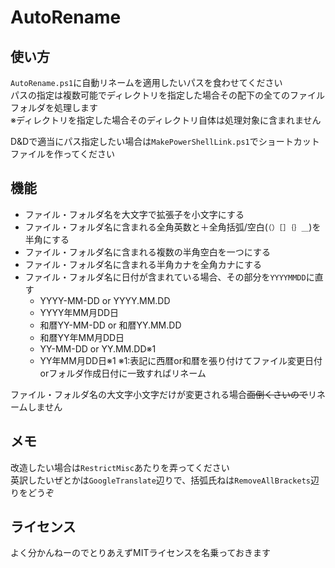 # AutoRename

## 使い方

``AutoRename.ps1``に自動リネームを適用したいパスを食わせてください<br>
パスの指定は複数可能でディレクトリを指定した場合その配下の全てのファイルフォルダを処理します<br>
※ディレクトリを指定した場合そのディレクトリ自体は処理対象に含まれません

D&Dで適当にパス指定したい場合は``MakePowerShellLink.ps1``でショートカットファイルを作ってください

## 機能

* ファイル・フォルダ名を大文字で拡張子を小文字にする
* ファイル・フォルダ名に含まれる全角英数と＋全角括弧/空白(``（）［］｛｝＿``)を半角にする
* ファイル・フォルダ名に含まれる複数の半角空白を一つにする
* ファイル・フォルダ名に含まれる半角カナを全角カナにする
* ファイル・フォルダ名に日付が含まれている場合、その部分を``YYYYMMDD``に直す
  * YYYY-MM-DD or YYYY.MM.DD
  * YYYY年MM月DD日
  * 和暦YY-MM-DD or 和暦YY.MM.DD 
  * 和暦YY年MM月DD日
  * YY-MM-DD or YY.MM.DD※1
  * YY年MM月DD日※1
※1:表記に西暦or和暦を張り付けてファイル変更日付orフォルダ作成日付に一致すればリネーム

ファイル・フォルダ名の大文字小文字だけが変更される場合~~面倒くさいので~~リネームしません

## メモ

改造したい場合は``RestrictMisc``あたりを弄ってください<br>
英訳したいぜとかは``GoogleTranslate``辺りで、括弧氏ねは``RemoveAllBrackets``辺りをどうぞ<br>

## ライセンス

よく分かんねーのでとりあえずMITライセンスを名乗っておきます